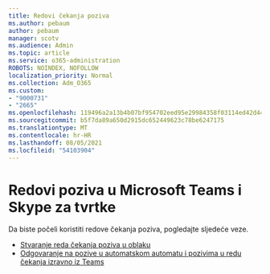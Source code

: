 ```yaml
---
title: Redovi čekanja poziva
ms.author: pebaum
author: pebaum
manager: scotv
ms.audience: Admin
ms.topic: article
ms.service: o365-administration
ROBOTS: NOINDEX, NOFOLLOW
localization_priority: Normal
ms.collection: Adm_O365
ms.custom:
- "9000731"
- "2665"
ms.openlocfilehash: 119496a2a13b4b07bf954702eed95e29984358f03114ed42d44c26a422292836
ms.sourcegitcommit: b5f7da89a650d2915dc652449623c78be6247175
ms.translationtype: MT
ms.contentlocale: hr-HR
ms.lasthandoff: 08/05/2021
ms.locfileid: "54103904"
---
```

# <a name="call-queues-in-microsoft-teams-and-skype-for-business"></a>Redovi poziva u Microsoft Teams i Skype za tvrtke 

Da biste počeli koristiti redove čekanja poziva, pogledajte sljedeće veze.

- [Stvaranje reda čekanja poziva u oblaku](https://docs.microsoft.com/microsoftteams/create-a-phone-system-call-queue)
- [Odgovaranje na pozive u automatskom automatu i pozivima u redu čekanja izravno iz Teams](https://docs.microsoft.com/microsoftteams/answer-auto-attendant-and-call-queue-calls)